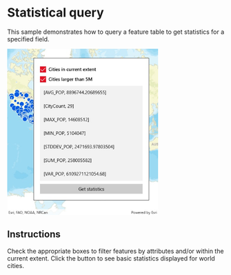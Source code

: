 # Statistical query

This sample demonstrates how to query a feature table to get statistics for a specified field.

<img src="StatisticalQuery.jpg" width="350"/>

## Instructions

Check the appropriate boxes to filter features by attributes and/or within the current extent. Click the button to see basic statistics displayed for world cities.
